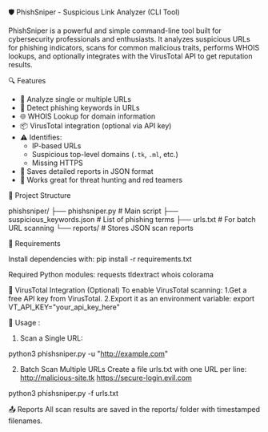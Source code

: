  🛡️ PhishSniper - Suspicious Link Analyzer (CLI Tool)

PhishSniper is a powerful and simple command-line tool built for cybersecurity professionals and enthusiasts. It analyzes suspicious URLs for phishing indicators, scans for common malicious traits, performs WHOIS lookups, and optionally integrates with the VirusTotal API to get reputation results.


 🔍 Features

- 🔗 Analyze single or multiple URLs
- 🧠 Detect phishing keywords in URLs
- 🌐 WHOIS Lookup for domain information
- 📦 VirusTotal integration (optional via API key)
- ⚠️ Identifies:
  - IP-based URLs
  - Suspicious top-level domains (`.tk`, `.ml`, etc.)
  - Missing HTTPS
- 📁 Saves detailed reports in JSON format
- 🎯 Works great for threat hunting and red teamers

 📁 Project Structure

phishsniper/
├── phishsniper.py # Main script
├── suspicious_keywords.json # List of phishing terms
├── urls.txt # For batch URL scanning
└── reports/ # Stores JSON scan reports


 🧰 Requirements

Install dependencies with:
pip install -r requirements.txt

Required Python modules:
requests
tldextract
whois
colorama

🔑 VirusTotal Integration (Optional)
To enable VirusTotal scanning:
1.Get a free API key from VirusTotal.
2.Export it as an environment variable:
export VT_API_KEY="your_api_key_here"

🚀 Usage : 
1. Scan a Single URL:
   
python3 phishsniper.py -u "http://example.com"

2. Batch Scan Multiple URLs
Create a file urls.txt with one URL per line:
http://malicious-site.tk
https://secure-login.evil.com

python3 phishsniper.py -f urls.txt

📤 Reports
All scan results are saved in the reports/ folder with timestamped filenames.
